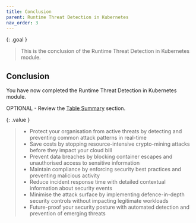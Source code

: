 ```yaml
---
title: Conclusion
parent: Runtime Threat Detection in Kubernetes  
nav_order: 3
---
```


{: .goal }
> This is the conclusion of the Runtime Threat Detection in Kubernetes module.

## Conclusion

You have now completed the Runtime Threat Detection in Kubernetes module.

OPTIONAL - Review the [Table Summary]({{site.baseurl}}/docs/modules/runtime-threat-detection/runtime-threat-detection-kubernetes/table-summary.html) section.

{: .value }
> - Protect your organisation from active threats by detecting and preventing common attack patterns in real-time
> - Save costs by stopping resource-intensive crypto-mining attacks before they impact your cloud bill
> - Prevent data breaches by blocking container escapes and unauthorised access to sensitive information
> - Maintain compliance by enforcing security best practices and preventing malicious activity
> - Reduce incident response time with detailed contextual information about security events
> - Minimise the attack surface by implementing defence-in-depth security controls without impacting legitimate workloads
> - Future-proof your security posture with automated detection and prevention of emerging threats